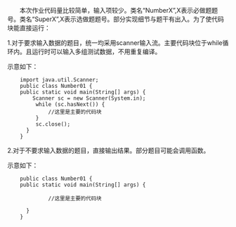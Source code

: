 &#8195;&#8195;本次作业代码量比较简单，输入项较少。类名“NumberX”,X表示必做题题号。类名“SuperX”,X表示选做题题号。部分实现细节与题干有出入。为了使代码块能直接运行：

1.对于要求输入数据的题目，统一均采用scanner输入流。主要代码块位于while循环内。且运行时可以输入多组测试数据，不用重复编译。

示意如下：


        import java.util.Scanner;
        public class Number01 {
        public static void main(String[] args) {
		    Scanner sc = new Scanner(System.in);
		     while (sc.hasNext()) {
			     //这里是主要的代码块
		     }
		     sc.close();
	      }
        }

2.对于不要求输入数据的题目，直接输出结果。部分题目可能会调用函数。

示意如下：

        public class Number01 {
        public static void main(String[] args) {
		   
			     //这里是主要的代码块
		    
	      }
        }